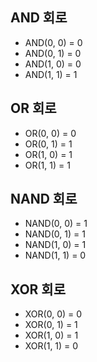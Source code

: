 ## AND 회로
- AND(0, 0) = 0
- AND(0, 1) = 0
- AND(1, 0) = 0
- AND(1, 1) = 1

## OR 회로
- OR(0, 0) = 0
- OR(0, 1) = 1
- OR(1, 0) = 1
- OR(1, 1) = 1

## NAND 회로
- NAND(0, 0) = 1
- NAND(0, 1) = 1
- NAND(1, 0) = 1
- NAND(1, 1) = 0

## XOR 회로
- XOR(0, 0) = 0
- XOR(0, 1) = 1
- XOR(1, 0) = 1
- XOR(1, 1) = 0
